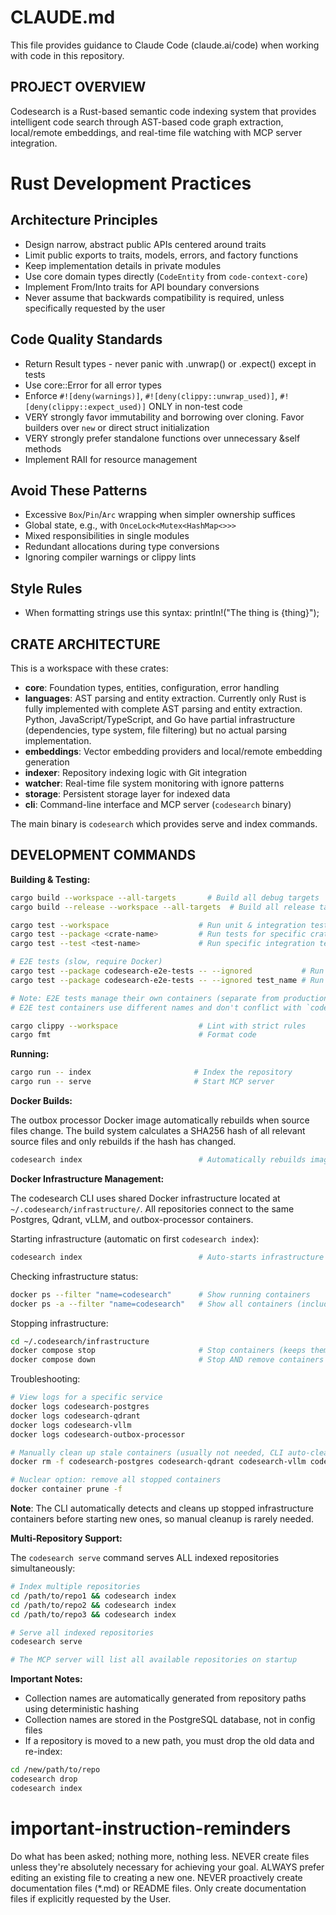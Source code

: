 # CLAUDE.md

This file provides guidance to Claude Code (claude.ai/code) when working with code in this repository.

## PROJECT OVERVIEW

Codesearch is a Rust-based semantic code indexing system that provides intelligent code search through AST-based code graph extraction, local/remote embeddings, and real-time file watching with MCP server integration.

# Rust Development Practices

## Architecture Principles

  - Design narrow, abstract public APIs centered around traits
  - Limit public exports to traits, models, errors, and factory functions
  - Keep implementation details in private modules
  - Use core domain types directly (`CodeEntity` from `code-context-core`)
  - Implement From/Into traits for API boundary conversions
  - Never assume that backwards compatibility is required, unless specifically requested by the user

## Code Quality Standards

  - Return Result types - never panic with .unwrap() or .expect() except in tests
  - Use core::Error for all error types
  - Enforce `#![deny(warnings)]`, `#![deny(clippy::unwrap_used)]`, `#![deny(clippy::expect_used)]` ONLY in non-test code
  - VERY strongly favor immutability and borrowing over cloning. Favor builders over `new` or direct struct initialization
  - VERY strongly prefer standalone functions over unnecessary &self methods
  - Implement RAII for resource management

## Avoid These Patterns

  - Excessive `Box`/`Pin`/`Arc` wrapping when simpler ownership suffices
  - Global state, e.g., with `OnceLock<Mutex<HashMap<>>>`
  - Mixed responsibilities in single modules
  - Redundant allocations during type conversions
  - Ignoring compiler warnings or clippy lints

## Style Rules
  - When formatting strings use this syntax: println!("The thing is {thing}");

## CRATE ARCHITECTURE

This is a workspace with these crates:
- **core**: Foundation types, entities, configuration, error handling
- **languages**: AST parsing and entity extraction. Currently only Rust is fully implemented with complete AST parsing and entity extraction. Python, JavaScript/TypeScript, and Go have partial infrastructure (dependencies, type system, file filtering) but no actual parsing implementation.
- **embeddings**: Vector embedding providers and local/remote embedding generation
- **indexer**: Repository indexing logic with Git integration
- **watcher**: Real-time file system monitoring with ignore patterns
- **storage**: Persistent storage layer for indexed data
- **cli**: Command-line interface and MCP server (`codesearch` binary)

The main binary is `codesearch` which provides serve and index commands.

## DEVELOPMENT COMMANDS

**Building & Testing:**
```bash
cargo build --workspace --all-targets       # Build all debug targets
cargo build --release --workspace --all-targets  # Build all release targets

cargo test --workspace                    # Run unit & integration tests (excludes E2E)
cargo test --package <crate-name>         # Run tests for specific crate
cargo test --test <test-name>             # Run specific integration test

# E2E tests (slow, require Docker)
cargo test --package codesearch-e2e-tests -- --ignored           # Run all E2E tests
cargo test --package codesearch-e2e-tests -- --ignored test_name # Run specific E2E test

# Note: E2E tests manage their own containers (separate from production infrastructure)
# E2E test containers use different names and don't conflict with `codesearch-*` containers

cargo clippy --workspace                  # Lint with strict rules
cargo fmt                                 # Format code
```

**Running:**
```bash
cargo run -- index                       # Index the repository
cargo run -- serve                       # Start MCP server
```

**Docker Builds:**

The outbox processor Docker image automatically rebuilds when source files change. The build system calculates a SHA256 hash of all relevant source files and only rebuilds if the hash has changed.

```bash
codesearch index                          # Automatically rebuilds image if source changed
```

**Docker Infrastructure Management:**

The codesearch CLI uses shared Docker infrastructure located at `~/.codesearch/infrastructure/`.
All repositories connect to the same Postgres, Qdrant, vLLM, and outbox-processor containers.

Starting infrastructure (automatic on first `codesearch index`):
```bash
codesearch index                          # Auto-starts infrastructure if needed
```

Checking infrastructure status:
```bash
docker ps --filter "name=codesearch"      # Show running containers
docker ps -a --filter "name=codesearch"   # Show all containers (including stopped)
```

Stopping infrastructure:
```bash
cd ~/.codesearch/infrastructure
docker compose stop                       # Stop containers (keeps them for restart)
docker compose down                       # Stop AND remove containers
```

Troubleshooting:
```bash
# View logs for a specific service
docker logs codesearch-postgres
docker logs codesearch-qdrant
docker logs codesearch-vllm
docker logs codesearch-outbox-processor

# Manually clean up stale containers (usually not needed, CLI auto-cleans)
docker rm -f codesearch-postgres codesearch-qdrant codesearch-vllm codesearch-outbox-processor

# Nuclear option: remove all stopped containers
docker container prune -f
```

**Note**: The CLI automatically detects and cleans up stopped infrastructure containers before starting new ones, so manual cleanup is rarely needed.

**Multi-Repository Support:**

The `codesearch serve` command serves ALL indexed repositories simultaneously:

```bash
# Index multiple repositories
cd /path/to/repo1 && codesearch index
cd /path/to/repo2 && codesearch index
cd /path/to/repo3 && codesearch index

# Serve all indexed repositories
codesearch serve

# The MCP server will list all available repositories on startup
```

**Important Notes:**
- Collection names are automatically generated from repository paths using deterministic hashing
- Collection names are stored in the PostgreSQL database, not in config files
- If a repository is moved to a new path, you must drop the old data and re-index:

```bash
cd /new/path/to/repo
codesearch drop
codesearch index
```

# important-instruction-reminders
Do what has been asked; nothing more, nothing less.
NEVER create files unless they're absolutely necessary for achieving your goal.
ALWAYS prefer editing an existing file to creating a new one.
NEVER proactively create documentation files (*.md) or README files. Only create documentation files if explicitly requested by the User.
